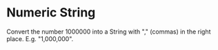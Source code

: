 # Numeric String

Convert the number 1000000 into a String with "," (commas) in the right place. E.g. "1,000,000".
